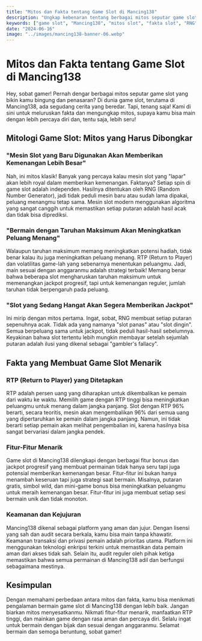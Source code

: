 ```yaml
---
title: "Mitos dan Fakta tentang Game Slot di Mancing138"
description: "Ungkap kebenaran tentang berbagai mitos seputar game slot di Mancing138."
keywords: ["game slot", "Mancing138", "mitos slot", "fakta slot", "RNG", "RTP", "jackpot", "fitur bonus", "keamanan game"]
date: "2024-06-16"
image: "../images/mancing138-banner-06.webp"
---
```


# Mitos dan Fakta tentang Game Slot di Mancing138

Hey, sobat gamer! Pernah dengar berbagai mitos seputar game slot yang bikin kamu bingung dan penasaran? Di dunia game slot, terutama di Mancing138, ada segudang cerita yang beredar. Tapi, tenang saja! Kami di sini untuk meluruskan fakta dan mengungkap mitos, supaya kamu bisa main dengan lebih percaya diri dan, tentu saja, lebih seru!

## Mitologi Game Slot: Mitos yang Harus Dibongkar

### "Mesin Slot yang Baru Digunakan Akan Memberikan Kemenangan Lebih Besar"

Nah, ini mitos klasik! Banyak yang percaya kalau mesin slot yang "lapar" akan lebih royal dalam memberikan kemenangan. Faktanya? Setiap spin di game slot adalah independen. Hasilnya ditentukan oleh RNG (Random Number Generator), jadi tidak peduli mesin baru atau sudah lama dipakai, peluang menangmu tetap sama. Mesin slot modern menggunakan algoritma yang sangat canggih untuk memastikan setiap putaran adalah hasil acak dan tidak bisa diprediksi.

### "Bermain dengan Taruhan Maksimum Akan Meningkatkan Peluang Menang"

Walaupun taruhan maksimum memang meningkatkan potensi hadiah, tidak benar kalau itu juga meningkatkan peluang menang. RTP (Return to Player) dan volatilitas game-lah yang sebenarnya menentukan peluangmu. Jadi, main sesuai dengan anggaranmu adalah strategi terbaik! Memang benar bahwa beberapa slot mengharuskan taruhan maksimum untuk memenangkan jackpot progresif, tapi untuk kemenangan reguler, jumlah taruhan tidak berpengaruh pada peluang.

### "Slot yang Sedang Hangat Akan Segera Memberikan Jackpot"

Ini mirip dengan mitos pertama. Ingat, sobat, RNG membuat setiap putaran sepenuhnya acak. Tidak ada yang namanya "slot panas" atau "slot dingin". Semua berpeluang sama untuk jackpot, tidak peduli hasil-hasil sebelumnya. Keyakinan bahwa slot tertentu lebih mungkin membayar setelah sejumlah putaran adalah ilusi yang dikenal sebagai "gambler's fallacy".

## Fakta yang Membuat Game Slot Menarik

### RTP (Return to Player) yang Ditetapkan

RTP adalah persen uang yang diharapkan untuk dikembalikan ke pemain dari waktu ke waktu. Memilih game dengan RTP tinggi bisa meningkatkan peluangmu untuk menang dalam jangka panjang. Slot dengan RTP 96% berarti, secara teoritis, mesin akan mengembalikan 96% dari semua uang yang dipertaruhkan ke pemain dalam jangka panjang. Namun, ini tidak berarti setiap pemain akan melihat pengembalian ini, karena hasilnya bisa sangat bervariasi dalam jangka pendek.

### Fitur-Fitur Menarik

Game slot di Mancing138 dilengkapi dengan berbagai fitur bonus dan jackpot progresif yang membuat permainan tidak hanya seru tapi juga potensial memberikan kemenangan besar. Fitur-fitur ini bukan hanya menambah keseruan tapi juga strategi saat bermain. Misalnya, putaran gratis, simbol wild, dan mini-game bonus bisa meningkatkan peluangmu untuk meraih kemenangan besar. Fitur-fitur ini juga membuat setiap sesi bermain unik dan tidak monoton.

### Keamanan dan Kejujuran

Mancing138 dikenal sebagai platform yang aman dan jujur. Dengan lisensi yang sah dan audit secara berkala, kamu bisa main tanpa khawatir. Keamanan transaksi dan privasi pemain adalah prioritas utama. Platform ini menggunakan teknologi enkripsi terkini untuk memastikan data pemain aman dari akses tidak sah. Selain itu, audit reguler oleh pihak ketiga memastikan bahwa semua permainan di Mancing138 adil dan berfungsi sebagaimana mestinya.

## Kesimpulan

Dengan memahami perbedaan antara mitos dan fakta, kamu bisa menikmati pengalaman bermain game slot di Mancing138 dengan lebih baik. Jangan biarkan mitos menyesatkanmu. Nikmati fitur-fitur menarik, manfaatkan RTP tinggi, dan mainkan game dengan rasa aman dan percaya diri. Selalu ingat untuk bermain dengan bijak dan sesuai dengan anggaranmu. Selamat bermain dan semoga beruntung, sobat gamer!
